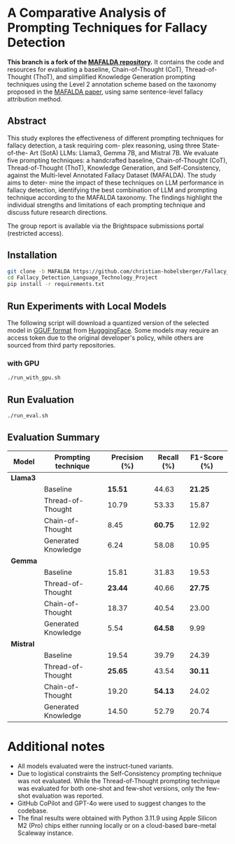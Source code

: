 # A Comparative Analysis of Prompting Techniques for Fallacy Detection

**This branch is a fork of the [MAFALDA repository](https://github.com/ChadiHelwe/MAFALDA).** It contains the code and resources for evaluating a baseline, Chain-of-Thought (CoT), Thread-of-Thought (ThoT), and simplified Knowledge Generation prompting techniques using the Level 2 annotation scheme based on the taxonomy proposed in the [MAFALDA paper](https://arxiv.org/pdf/2311.09761), using same sentence-level fallacy attribution method.

## Abstract
This study explores the effectiveness of different prompting techniques for fallacy detection, a task requiring com- plex reasoning, using three State-of-the- Art (SotA) LLMs: Llama3, Gemma 7B, and Mistral 7B. We evaluate five prompting techniques: a handcrafted baseline, Chain-of-Thought (CoT), Thread-of-Thought (ThoT), Knowledge Generation, and Self-Consistency, against the Multi-level Annotated Fallacy Dataset (MAFALDA). The study aims to deter- mine the impact of these techniques on LLM performance in fallacy detection, identifying the best combination of LLM and prompting technique according to the MAFALDA taxonomy. The findings highlight the individual strengths and limitations of each prompting technique and discuss future research directions.

The group report is available via the Brightspace submissions portal (restricted access).

## Installation
```bash
git clone -b MAFALDA https://github.com/christian-hobelsberger/Fallacy_Detection_Language_Technology_Project.git
cd Fallacy_Detection_Language_Technology_Project
pip install -r requirements.txt
```

## Run Experiments with Local Models

The following script will download a quantized version of the selected model in [GGUF format](https://huggingface.co/docs/hub/gguf) from [HugggingFace](huggingface.co). Some models may require an access token due to the original developer's policy, while others are sourced from third party repositories.

### with GPU
```bash
./run_with_gpu.sh
```

## Run Evaluation
```bash
./run_eval.sh
```

## Evaluation Summary

| **Model**  | **Prompting technique**  | **Precision (%)**  | **Recall (%)**  | **F1-Score (%)** |
|------------|---------------------------|--------------------|-----------------|------------------|
| **Llama3** |                           |                    |                 |                  |
|            | Baseline                  | **15.51**          | 44.63           | **21.25**        |
|            | Thread-of-Thought         | 10.79              | 53.33           | 15.87            |
|            | Chain-of-Thought          | 8.45               | **60.75**       | 12.92            |
|            | Generated Knowledge       | 6.24               | 58.08           | 10.95            |
| **Gemma**  |                           |                    |                 |                  |
|            | Baseline                  | 15.81              | 31.83           | 19.53            |
|            | Thread-of-Thought         | **23.44**          | 40.66           | **27.75**        |
|            | Chain-of-Thought          | 18.37              | 40.54           | 23.00            |
|            | Generated Knowledge       | 5.54               | **64.58**       | 9.99             |
| **Mistral**|                           |                    |                 |                  |
|            | Baseline                  | 19.54              | 39.79           | 24.39            |
|            | Thread-of-Thought         | **25.65**          | 43.54           | **30.11**        |
|            | Chain-of-Thought          | 19.20              | **54.13**       | 24.02            |
|            | Generated Knowledge       | 14.50              | 52.79           | 20.74            |


# Additional notes
- All models evaluated were the instruct-tuned variants.
- Due to logistical constraints the Self-Consistency prompting technique was not evaluated. While the Thread-of-Thought prompting technique was evaluated for both one-shot and few-shot versions, only the few-shot evaluation was reported.
- GitHub CoPilot and GPT-4o were used to suggest changes to the codebase.
- The final results were obtained with Python 3.11.9 using Apple Silicon M2 (Pro) chips either running locally or on a cloud-based bare-metal Scaleway instance.
